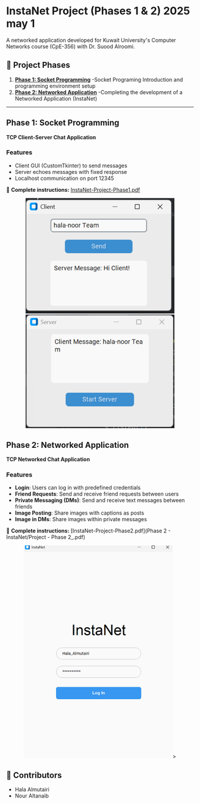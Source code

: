 # InstaNet Project (Phases 1 & 2) 2025 may 1

A networked application developed for Kuwait University's Computer Networks course (CpE-356) with Dr. Suood Alroomi.

## 🔄 Project Phases
1. **[Phase 1: Socket Programming](#phase-1)**    -Socket Programing Introduction and programming environment setup 
2. **[Phase 2: Networked Application](#phase-2)** -Completing the development of a Networked Application (InstaNet)

---

## Phase 1: Socket Programming
**TCP Client-Server Chat Application**  


### Features
- Client GUI (CustomTkinter) to send messages
- Server echoes messages with fixed response
- Localhost communication on port 12345

📄 **Complete instructions:** [InstaNet-Project-Phase1.pdf](InstaNet-Project-Phase1.pdf)

<p align="center">
    <img src="Phase1 Question/test-photos/Client-window.png" alt="Client Window" width="400">
    <img src="Phase1 Question/test-photos/Server-Window.png" alt="Server Window" width="400">
</p>


## Phase 2: Networked Application
**TCP Networked Chat Application**  


### Features  
- **Login**: Users can log in with predefined credentials  
- **Friend Requests**: Send and receive friend requests between users  
- **Private Messaging (DMs)**: Send and receive text messages between friends  
- **Image Posting**: Share images with captions as posts  
- **Image in DMs**: Share images within private messages

📄 **Complete instructions:** [InstaNet-Project-Phase2.pdf](Phase 2 - InstaNet/Project - Phase 2_.pdf)

<p align="center">
    <img src="Phase1 Question/test-photos/Login-Window-Phase2.png" alt="Client Window" width="400">>
</p>

## 👥 Contributors
- Hala Almutairi
- Nour Altanaib
